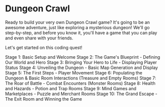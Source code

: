 # Dungeon Crawl

Ready to build your very own Dungeon Crawl game? It's going to be an awesome adventure, just like exploring a mysterious dungeon! We'll go step-by-step, and before you know it, you'll have a game that you can play and even share with your friends.

Let's get started on this coding quest!

Stage 1: Basic Setup and Welcome
Stage 2: The Game's Blueprint - Defining Our World and Hero
Stage 3: Bringing Your Hero to Life - Displaying Player Status
Stage 4: Unveiling the Dungeon - Basic Map Generation and Display
Stage 5: The First Steps - Player Movement
Stage 6: Populating the Dungeon & Basic Room Interactions (Treasure and Empty Rooms)
Stage 7: The Roar of Battle - Combat Encounters (Monster Rooms)
Stage 8: Health and Hazards - Potion and Trap Rooms
Stage 9: Mind Games and Marketplaces - Puzzle and Merchant Rooms
Stage 10: The Grand Escape - The Exit Room and Winning the Game